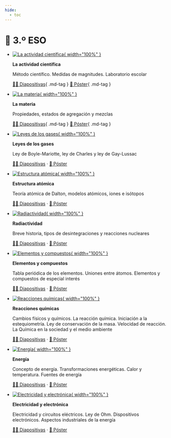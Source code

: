 ```yaml
---
hide:
  - toc
---
```


# 📘 3.º ESO

<div class="grid cards" markdown>

-   [![La actividad científica](actividad-cientifica/featured.webp){ width="100%" }](actividad-cientifica/index.md)

    **La actividad científica**

    Método científico. Medidas de magnitudes. Laboratorio escolar

    [🧑‍🏫 Diapositivas](actividad-cientifica/diapositivas){ .md-tag } [📜 Póster](actividad-cientifica/actividad-cientifica-poster.pdf){ .md-tag }

-   [![La materia](materia/featured.webp){ width="100%" }](materia/index.md)

    **La materia**

    Propiedades, estados de agregación y mezclas

    [🧑‍🏫 Diapositivas](materia/diapositivas){ .md-tag } [📜 Póster](materia/materia-poster.pdf){ .md-tag }

-   [![Leyes de los gases](leyes-gases/featured.webp){ width="100%" }](leyes-gases/index.md)

    **Leyes de los gases**

    Ley de Boyle-Mariotte, ley de Charles y ley de Gay-Lussac

    [🧑‍🏫 Diapositivas](leyes-gases/diapositivas) · [📜 Póster](leyes-gases/leyes-gases-poster.pdf)

-   [![Estructura atómica](estructura-atomica/featured.webp){ width="100%" }](estructura-atomica/index.md)

    **Estructura atómica**

    Teoría atómica de Dalton, modelos atómicos, iones e isótopos

    [🧑‍🏫 Diapositivas](estructura-atomica/diapositivas) · [📜 Póster](estructura-atomica/estructura-atomica-poster.pdf)

-   [![Radiactividad](radiactividad/featured.jpg){ width="100%" }](radiactividad/index.md)

    **Radiactividad**

    Breve historia, tipos de desintegraciones y reacciones nucleares

    [🧑‍🏫 Diapositivas](radiactividad/diapositivas) · [📜 Póster](radiactividad/radiactividad-poster.pdf)

-   [![Elementos y compuestos](elementos-compuestos/featured.webp){ width="100%" }](elementos-compuestos/index.md)

    **Elementos y compuestos**

    Tabla periódica de los elementos. Uniones entre átomos. Elementos y compuestos de especial interés

    [🧑‍🏫 Diapositivas](elementos-compuestos/diapositivas) · [📜 Póster](elementos-compuestos/elementos-compuestos-poster.pdf)

-   [![Reacciones químicas](reacciones-quimicas/featured.webp){ width="100%" }](reacciones-quimicas/index.md)

    **Reacciones químicas**

    Cambios físicos y químicos. La reacción química. Iniciación a la estequiometría. Ley de conservación de la masa. Velocidad de reacción. La Química en la sociedad y el medio ambiente

    [🧑‍🏫 Diapositivas](reacciones-quimicas/diapositivas) · [📜 Póster](reacciones-quimicas/reacciones-quimicas-poster.pdf)

-   [![Energía](energia/featured.webp){ width="100%" }](energia/index.md)

    **Energía**

    Concepto de energía. Transformaciones energéticas. Calor y temperatura. Fuentes de energía

    [🧑‍🏫 Diapositivas](energia/diapositivas) · [📜 Póster](energia/energia-poster.pdf)

-   [![Electricidad y electrónica](electricidad-electronica/featured.webp){ width="100%" }](electricidad-electronica/index.md)

    **Electricidad y electrónica**

    Electricidad y circuitos eléctricos. Ley de Ohm. Dispositivos electrónicos. Aspectos industriales de la energía

    [🧑‍🏫 Diapositivas](electricidad-electronica/diapositivas) · [📜 Póster](electricidad-electronica/electricidad-electronica-poster.pdf)

</div>